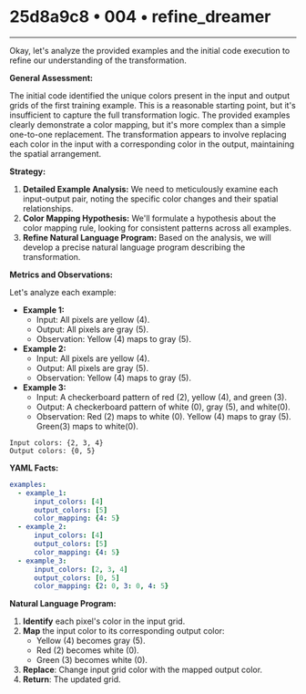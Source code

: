 # 25d8a9c8 • 004 • refine_dreamer

---
Okay, let's analyze the provided examples and the initial code execution to refine our understanding of the transformation.

**General Assessment:**

The initial code identified the unique colors present in the input and output grids of the first training example. This is a reasonable starting point, but it's insufficient to capture the full transformation logic. The provided examples clearly demonstrate a color mapping, but it's more complex than a simple one-to-one replacement. The transformation appears to involve replacing each color in the input with a corresponding color in the output, maintaining the spatial arrangement.

**Strategy:**

1.  **Detailed Example Analysis:** We need to meticulously examine each input-output pair, noting the specific color changes and their spatial relationships.
2.  **Color Mapping Hypothesis:** We'll formulate a hypothesis about the color mapping rule, looking for consistent patterns across all examples.
3.  **Refine Natural Language Program:** Based on the analysis, we will develop a precise natural language program describing the transformation.

**Metrics and Observations:**

Let's analyze each example:
*   **Example 1:**
    *   Input: All pixels are yellow (4).
    *   Output: All pixels are gray (5).
    *   Observation: Yellow (4) maps to gray (5).
*   **Example 2:**
    *   Input: All pixels are yellow (4).
    *   Output: All pixels are gray (5).
    *   Observation: Yellow (4) maps to gray (5).
*   **Example 3:**
    *   Input: A checkerboard pattern of red (2), yellow (4), and green (3).
    *   Output: A checkerboard pattern of white (0), gray (5), and white(0).
    *    Observation: Red (2) maps to white (0). Yellow (4) maps to gray (5). Green(3) maps to white(0).

```
Input colors: {2, 3, 4}
Output colors: {0, 5}
```

**YAML Facts:**

```yaml
examples:
  - example_1:
      input_colors: [4]
      output_colors: [5]
      color_mapping: {4: 5}
  - example_2:
      input_colors: [4]
      output_colors: [5]
      color_mapping: {4: 5}
  - example_3:
      input_colors: [2, 3, 4]
      output_colors: [0, 5]
      color_mapping: {2: 0, 3: 0, 4: 5}
```

**Natural Language Program:**

1.  **Identify** each pixel's color in the input grid.
2.  **Map** the input color to its corresponding output color:
    *   Yellow (4) becomes gray (5).
    *   Red (2) becomes white (0).
    *   Green (3) becomes white (0).
3. **Replace**: Change input grid color with the mapped output color.
4. **Return**: The updated grid.

